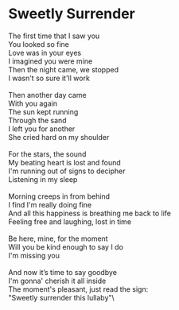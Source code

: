 # Sweetly Surrender

The first time that I saw you\
You looked so fine\
Love was in your eyes\
I imagined you were mine\
Then the night came, we stopped\
I wasn't so sure it'll work\
\
Then another day came\
With you again\
The sun kept running\
Through the sand\
I left you for another\
She cried hard on my shoulder\
\
For the stars, the sound\
My beating heart is lost and found\
I'm running out of signs to decipher\
Listening in my sleep\
\
Morning creeps in from behind\
I find I'm really doing fine\
And all this happiness is breathing me back to life\
Feeling free and laughing, lost in time\
\
Be here, mine, for the moment\
Will you be kind enough to say I do\
I'm missing you\
\
And now it’s time to say goodbye\
I'm gonna' cherish it all inside\
The moment's pleasant, just read the sign:\
"Sweetly surrender this lullaby"\
